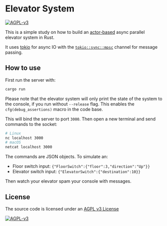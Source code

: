 # Elevator System

[![AGPL-v3](https://img.shields.io/badge/License-AGPL&nbsp;v3-lightgrey.svg)](https://opensource.org/license/agpl-v3/)

This is a simple study on how to build an [actor-based](https://en.wikipedia.org/wiki/Actor_model)
async parallel elevator system in Rust.

It uses [tokio](https://tokio.rs) for async IO with
the [`tokio::sync::mpsc`](https://docs.rs/tokio/latest/tokio/sync/mpsc/) channel for message passing.

## How to use

First run the server with:

```bash
cargo run
```

Please note that the elevator system will only print the state of the system to the console,
if you run without `--release` flag.
This enables the `cfg(debug_assertions)` macro in the code base.

This will bind the server to port `3000`.
Then open a new terminal and send commands to the socket:

```bash
# Linux
nc localhost 3000
# macOS
netcat localhost 3000
```

The commands are JSON objects.
To simulate an:

- Floor switch input: `{"FloorSwitch":{"floor":3,"direction":"Up"}}`
- Elevator switch input: `{"ElevatorSwitch":{"destination":10}}`

Then watch your elevator spam your console with messages.

## License

The source code is licensed under an
[AGPL v3 License](https://opensource.org/license/agpl-v3/)

[![AGPL-v3](https://upload.wikimedia.org/wikipedia/commons/thumb/0/06/AGPLv3_Logo.svg/320px-AGPLv3_Logo.svg.png)](https://opensource.org/license/agpl-v3/)